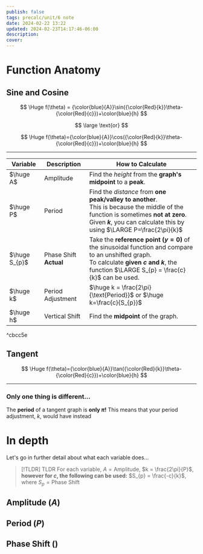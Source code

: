 ```yaml
---
publish: false
tags: precalc/unit/6 note
date: 2024-02-22 13:22
updated: 2024-02-23T14:17:46-06:00
description: 
cover: 
---
```


# Function Anatomy

## Sine and Cosine

$$
\Huge
f(\theta) = {\color{blue}{A}}\sin({\color{Red}{k}}\theta-{\color{Red}{c}})+\color{blue}{h}
$$

$$
\large \text{or}
$$

$$
\Huge
f(\theta)={\color{blue}{A}}\cos({\color{Red}{k}}\theta-{\color{Red}{c}})+\color{blue}{h}
$$

---

| Variable      | Description            | How to Calculate                                                                                                                                                                                                     |
| ------------- | ---------------------- | -------------------------------------------------------------------------------------------------------------------------------------------------------------------------------------------------------------------- |
| $\huge A$     | Amplitude              | Find the *height* from the **graph's midpoint** to a **peak**.                                                                                                                                                       |
| $\huge P$     | Period                 | Find the *distance* from **one peak/valley to another**. <br> This is because the middle of the function is sometimes **not at zero**. <br> Given **$k$**, you can calculate this by using $\LARGE P=\frac{2\pi}{k}$ |
| $\huge S_{p}$ | Phase Shift **Actual** | Take the **reference point ($y=0$)** of the sinusoidal function and compare to an unshifted graph. <br> To calculate **given $c$ and $k$**, the function $\LARGE S_{p} = \frac{c}{k}$ can be used.                  |
| $\huge k$     | Period Adjustment      | $\huge k = \frac{2\pi}{\text{Period}}$ or $\huge k=\frac{c}{S_{p}}$                                                                                                                                                 |
| $\huge h$     | Vertical Shift         | Find the **midpoint** of the graph.                                                                                                                                                                                  | 

^cbcc5e

## Tangent

$$
\Huge
f(\theta)={\color{blue}{A}}\tan({\color{Red}{k}}\theta-{\color{Red}{c}})+\color{blue}{h}
$$

---

### Only one thing is different...
The **period** of a tangent graph is **only $\pi$!** This means that your period adjustment, $k$, would have instead 


# In depth
Let's go in further detail about what each variable does...

> [!TLDR] TLDR
> For each variable, $A =\text{Amplitude}$, $k = \frac{2\pi}{P}$, **however for $c$, the following can be used:** $S_{p} = \frac{-c}{k}$, where $S_{p} = \text{Phase Shift}$

## Amplitude ($A$)

## Period ($P$)

## Phase Shift ()